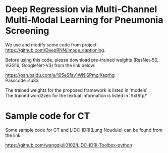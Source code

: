 # Deep Regression via Multi-Channel Multi-Modal Learning for Pneumonia Screening
We use and modify some code from project: https://github.com/DeepRNN/image_captioning.  

Before using this code, please download pre-trained weights (ResNet-50, VGG16, GoogleNet-V3) from the link below:

https://pan.baidu.com/s/105eSfav1WNl6PmgiXaqrhg  
Passcode :su33  

The trained weights for the proposed framework is listed in 'models'  
The trained word2vec for the textual information is listed in '/txt/ltp/'  


 # Sample code for CT
 Some sample code for CT and LIDC-IDRI(Lung Noudule) can be found from the link:   

 https://github.com/wangqiuli0102/LIDC-IDRI-Toolbox-python